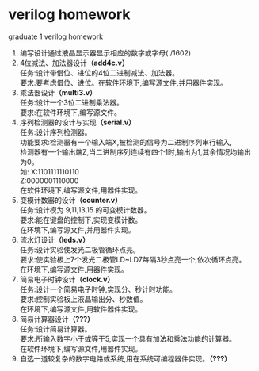 verilog homework
================

graduate 1 verilog homework<br/>

1. 编写设计通过液晶显示器显示相应的数字或字母(./1602)<br/>
2. 4位减法、加法器设计<b>（add4c.v）</b><br/>
	任务:设计带借位、进位的4位二进制减法、加法器。<br/>
	要求:要考虑借位、进位。在软件环境下,编写源文件,并用器件实现。<br/>
3. 乘法器设计<b>（multi3.v）</b><br/>
	任务:设计一个3位二进制乘法器。<br/>
	要求:在软件环境下,编写源文件。<br/>
4. 序列检测器的设计与实现<b>（serial.v）</b><br/>
	任务:设计序列检测器。<br/>
	功能要求:检测器有一个输入端X,被检测的信号为二进制序列串行输入,<br/>
	检测器有一个输出端Z,当二进制序列连续有四个1时,输出为1,其余情况均输出为0。<br/>
	如:	X:1101111110110<br/>
		Z:0000001110000<br/>
	在软件环境下,编写源文件,用器件实现。<br/>
5. 变模计数器的设计<b>（counter.v）</b><br/>
	任务:设计模为 9,11,13,15 的可变模计数器。<br/>
	要求:能在键盘的控制下,实现变模计数。<br/>
	在环境下,编写源文件,并用器件实现。<br/>
6. 流水灯设计<b>（leds.v）</b><br/>
	任务:设计实验使发光二极管循环点亮。<br/>
	要求:使实验板上7个发光二极管LD~LD7每隔3秒点亮一个,依次循环点亮。<br/>
	在环境下,编写源文件,用器件实现。<br/>
7. 简易电子时钟设计<b>（clock.v）</b><br/>
	任务:设计一个简易电子时钟,实现分、秒计时功能。<br/>
	要求:控制实验板上液晶输出分、秒数值。<br/>
	在环境下,编写源文件,用软件器件实现。<br/>
8. 简易计算器设计<b>（???）</b><br/>
	任务:设计简易计算器。<br/>
	要求:所输入数字小于或等于5,实现一个具有加法和乘法功能的计算器。<br/>
	在软件环境下,编写源文件,用器件实现。<br/>
9. 自选一道较复杂的数字电路或系统,用在系统可编程器件实现。<b>（???）</b><br/>
<br/>
